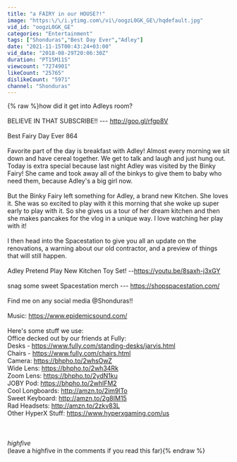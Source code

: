 ```yaml
---
title: "a FAIRY in our HOUSE?!"
image: "https:\/\/i.ytimg.com\/vi\/oogzL0GK_GE\/hqdefault.jpg"
vid_id: "oogzL0GK_GE"
categories: "Entertainment"
tags: ["Shonduras","Best Day Ever","Adley"]
date: "2021-11-15T00:43:24+03:00"
vid_date: "2018-08-29T20:06:30Z"
duration: "PT15M11S"
viewcount: "7274901"
likeCount: "25765"
dislikeCount: "5971"
channel: "Shonduras"
---
```

{% raw %}how did it get into Adleys room?<br /><br />BELIEVE IN THAT SUBSCRIBE!! --- <a rel="nofollow" target="blank" href="http://goo.gl/rfgp8V">http://goo.gl/rfgp8V</a><br /><br />Best Fairy Day Ever 864<br /><br />Favorite part of the day is breakfast with Adley! Almost every morning we sit down and have cereal together. We get to talk and laugh and just hung out. Today is extra special because last night Adley was visited by the Binky Fairy! She came and took away all of the binkys to give them to baby who need them, because Adley's a big girl now.<br /><br />But the Binky Fairy left something for Adley, a brand new Kitchen. She loves it. She was so excited to play with it this morning that she woke up super early to play with it. So she gives us a tour of her dream kitchen and then she makes pancakes for the vlog in a unique way. I love watching her play with it!<br /><br />I then head into the Spacestation to give you all an update on the renovations, a warning about our old contractor, and a preview of things that will still happen. <br /><br />Adley Pretend Play New Kitchen Toy Set! --<a rel="nofollow" target="blank" href="https://youtu.be/8saxh-j3xGY">https://youtu.be/8saxh-j3xGY</a><br /><br />snag some sweet Spacestation merch --- <a rel="nofollow" target="blank" href="https://shopspacestation.com/">https://shopspacestation.com/</a><br /><br />Find me on any social media @Shonduras!!<br /><br />Music: <a rel="nofollow" target="blank" href="https://www.epidemicsound.com/">https://www.epidemicsound.com/</a><br /><br />Here's some stuff we use:<br />Office decked out by our friends at Fully:<br />Desks - <a rel="nofollow" target="blank" href="https://www.fully.com/standing-desks/jarvis.html">https://www.fully.com/standing-desks/jarvis.html</a><br />Chairs - <a rel="nofollow" target="blank" href="https://www.fully.com/chairs.html">https://www.fully.com/chairs.html</a><br />Camera: <a rel="nofollow" target="blank" href="https://bhpho.to/2whsOwZ">https://bhpho.to/2whsOwZ</a><br />Wide Lens: <a rel="nofollow" target="blank" href="https://bhpho.to/2wh34Rk">https://bhpho.to/2wh34Rk</a><br />Zoom Lens: <a rel="nofollow" target="blank" href="https://bhpho.to/2ydN1ku">https://bhpho.to/2ydN1ku</a><br />JOBY Pod: <a rel="nofollow" target="blank" href="https://bhpho.to/2whIFM2">https://bhpho.to/2whIFM2</a><br />Cool Longboards: <a rel="nofollow" target="blank" href="http://amzn.to/2im9lTo">http://amzn.to/2im9lTo</a><br />Sweet Keyboard: <a rel="nofollow" target="blank" href="http://amzn.to/2g8IM15">http://amzn.to/2g8IM15</a><br />Rad Headsets: <a rel="nofollow" target="blank" href="http://amzn.to/2zkv83L">http://amzn.to/2zkv83L</a><br />Other HyperX Stuff: <a rel="nofollow" target="blank" href="https://www.hyperxgaming.com/us">https://www.hyperxgaming.com/us</a><br /><br /><br /><br />*highfive*<br />(leave a highfive in the comments if you read this far){% endraw %}
